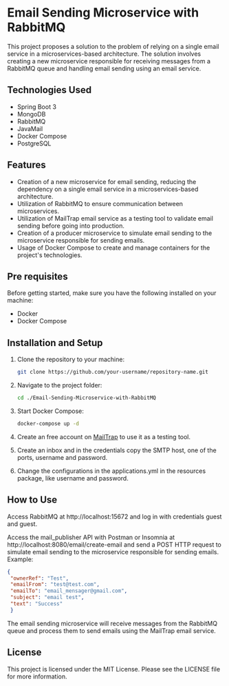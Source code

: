 # Email Sending Microservice with RabbitMQ 
This project proposes a solution to the problem of relying on a single email service in a microservices-based architecture. The solution involves creating a new microservice responsible for receiving messages from a RabbitMQ queue and handling email sending using an email service.

## Technologies Used
- Spring Boot 3
- MongoDB
- RabbitMQ
- JavaMail
- Docker Compose
- PostgreSQL

## Features

- Creation of a new microservice for email sending, reducing the dependency on a single email service in a microservices-based architecture.
- Utilization of RabbitMQ to ensure communication between microservices.
- Utilization of MailTrap email service as a testing tool to validate email sending before going into production.
- Creation of a producer microservice to simulate email sending to the microservice responsible for sending emails.
- Usage of Docker Compose to create and manage containers for the project's technologies.

## Pre requisites

Before getting started, make sure you have the following installed on your machine:


- Docker
- Docker Compose
## Installation and Setup
1. Clone the repository to your machine:

   ```bash
   git clone https://github.com/your-username/repository-name.git
   ```
2. Navigate to the project folder:

   ```bash
   cd ./Email-Sending-Microservice-with-RabbitMQ
   ```
3. Start Docker Compose:

   ```bash
   docker-compose up -d
   ```
4. Create an free account on [MailTrap](https://mailtrap.io/) to use it as a testing tool.
5. Create an inbox and in the credentials copy the SMTP host, one of the ports, username and password.
6. Change the configurations in the applications.yml in the resources package, like username and password.


## How to Use
Access RabbitMQ at http://localhost:15672 and log in with credentials guest and guest.

Access the mail_publisher API with Postman or Insomnia at  http://localhost:8080/email/create-email and send a POST HTTP
request to simulate email sending to the microservice responsible for sending emails.
   Example:
   ```json
   {
    "ownerRef": "Test",
    "emailFrom": "test@test.com",
    "emailTo": "email_mensager@gmail.com",
    "subject": "email test",
    "text": "Success"
    }
   ```

The email sending microservice will receive messages from the RabbitMQ queue and process them to send emails using the MailTrap email service.


## License
This project is licensed under the MIT License. Please see the LICENSE file for more information.
